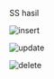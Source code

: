 SS hasil 

![insert](https://user-images.githubusercontent.com/43516183/52924061-7afeba00-335d-11e9-9953-e7625c7737a9.PNG)

![update](https://user-images.githubusercontent.com/43516183/52924078-9073e400-335d-11e9-8c94-5c71a97c11d5.PNG)

![delete](https://user-images.githubusercontent.com/43516183/52924081-936ed480-335d-11e9-86c8-a50c55bcd4ee.PNG)
